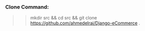 ### Clone Command:
>> mkdir src && cd src &&  git clone https://github.com/ahmedelrai/Django-eCommerce .
 
